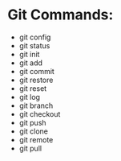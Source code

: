 # Git Commands:

- git config
- git status
- git init
- git add
- git commit
- git restore
- git reset
- git log
- git branch
- git checkout
- git push
- git clone
- git remote
- git pull
